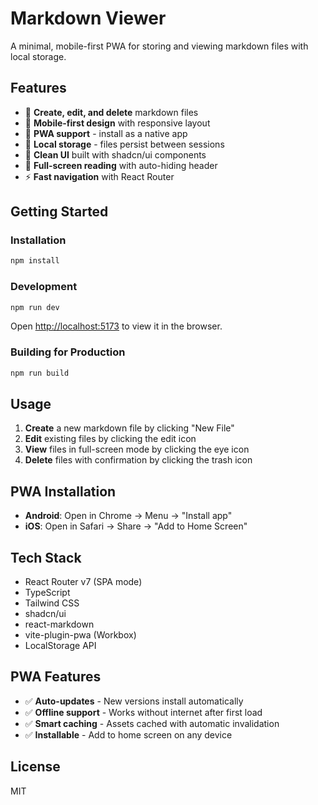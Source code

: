 # Markdown Viewer

A minimal, mobile-first PWA for storing and viewing markdown files with local storage.

## Features

- 📝 **Create, edit, and delete** markdown files
- 📱 **Mobile-first design** with responsive layout
- 🔄 **PWA support** - install as a native app
- 💾 **Local storage** - files persist between sessions
- 🎨 **Clean UI** built with shadcn/ui components
- 📖 **Full-screen reading** with auto-hiding header
- ⚡ **Fast navigation** with React Router

## Getting Started

### Installation

```bash
npm install
```

### Development

```bash
npm run dev
```

Open [http://localhost:5173](http://localhost:5173) to view it in the browser.

### Building for Production

```bash
npm run build
```

## Usage

1. **Create** a new markdown file by clicking "New File"
2. **Edit** existing files by clicking the edit icon
3. **View** files in full-screen mode by clicking the eye icon
4. **Delete** files with confirmation by clicking the trash icon

## PWA Installation

- **Android**: Open in Chrome → Menu → "Install app"
- **iOS**: Open in Safari → Share → "Add to Home Screen"

## Tech Stack

- React Router v7 (SPA mode)
- TypeScript
- Tailwind CSS
- shadcn/ui
- react-markdown
- vite-plugin-pwa (Workbox)
- LocalStorage API

## PWA Features

- ✅ **Auto-updates** - New versions install automatically
- ✅ **Offline support** - Works without internet after first load
- ✅ **Smart caching** - Assets cached with automatic invalidation
- ✅ **Installable** - Add to home screen on any device

## License

MIT